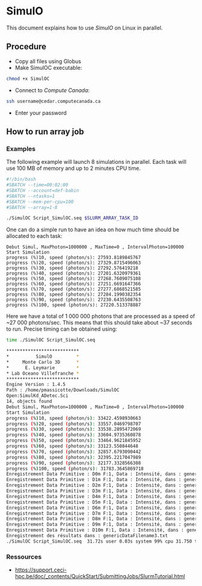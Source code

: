 # SimulO

This document explains how to use *SimulO* on Linux in parallel.

## Procedure

- Copy all files using Globus
- Make SimulOC executable:

```bash
chmod +x SimulOC
```

- Connect to *Compute Canada*:

```bash
ssh username@cedar.computecanada.ca
```

- Enter your password

## How to run array job

### Examples

The following example will launch 8 simulations in parallel. Each task will use 100 MB of memory and up to 2 minutes CPU time.

```bash
#!/bin/bash
#SBATCH --time=00:02:00
#SBATCH --account=def-babin
#SBATCH --ntasks=1
#SBATCH --mem-per-cpu=100
#SBATCH --array=1-8

./SimulOC Script_SimulOC.seq $SLURM_ARRAY_TASK_ID
```

One can do a simple run to have an idea on how much time should be allocated to each task:

```
Debut Simul, MaxPhoton=1000000 , MaxTime=0 , IntervalPhoton=100000
Start Simulation
progress (%)10, speed (photon/s): 27593.8189845767
progress (%)20, speed (photon/s): 27329.8715496063
progress (%)30, speed (photon/s): 27292.576419218
progress (%)40, speed (photon/s): 27201.6320979361
progress (%)50, speed (photon/s): 27268.7609075108
progress (%)60, speed (photon/s): 27251.6691647366
progress (%)70, speed (photon/s): 27277.6868521585
progress (%)80, speed (photon/s): 27284.1990382354
progress (%)90, speed (photon/s): 27230.6435508763
progress (%)100, speed (photon/s): 27220.513378887
```

Here we have a total of 1 000 000 photons that are processed as a speed of ~27 000 photons/sec. This means that this should take about ~37 seconds to run. Precise timing can be obtained using:

```bash
time ./SimulOC Script_SimulOC.seq

***************************
*          SimulO         *
*     Monte Carlo 3D      *
*      E. Leymarie        *
* Lab Oceano Villefranche *
***************************
Engine Version : 1.4.5
Path : /home/pmassicotte/Downloads/SimulOC
Open:SimulKd_ADetec.Sci
14, objects found
Debut Simul, MaxPhoton=1000000 , MaxTime=0 , IntervalPhoton=100000
Start Simulation
progress (%)10, speed (photon/s): 33422.4598930663
progress (%)20, speed (photon/s): 33557.0469798707
progress (%)30, speed (photon/s): 33538.2895472069
progress (%)40, speed (photon/s): 33604.9735360878
progress (%)50, speed (photon/s): 33464.9621845952
progress (%)60, speed (photon/s): 33123.550844648
progress (%)70, speed (photon/s): 32857.6793090442
progress (%)80, speed (photon/s): 32395.2217047989
progress (%)90, speed (photon/s): 32177.3328566308
progress (%)100, speed (photon/s): 31783.3645869718
Enregistrement Data Primitive : D0m F:1, Data : Intensité, dans : genericDataFilename3.txt
Enregistrement Data Primitive : D1m F:1, Data : Intensité, dans : genericDataFilename3.txt
Enregistrement Data Primitive : D2m F:1, Data : Intensité, dans : genericDataFilename3.txt
Enregistrement Data Primitive : D3m F:1, Data : Intensité, dans : genericDataFilename3.txt
Enregistrement Data Primitive : D4m F:1, Data : Intensité, dans : genericDataFilename3.txt
Enregistrement Data Primitive : D5m F:1, Data : Intensité, dans : genericDataFilename3.txt
Enregistrement Data Primitive : D6m F:1, Data : Intensité, dans : genericDataFilename3.txt
Enregistrement Data Primitive : D7m F:1, Data : Intensité, dans : genericDataFilename3.txt
Enregistrement Data Primitive : D8m F:1, Data : Intensité, dans : genericDataFilename3.txt
Enregistrement Data Primitive : D9m F:1, Data : Intensité, dans : genericDataFilename3.txt
Enregistrement Data Primitive : D10m F:1, Data : Intensité, dans : genericDataFilename3.txt
Enregistrement des résultats dans : genericDataFilename3.txt
./SimulOC Script_SimulOC.seq  31.72s user 0.03s system 99% cpu 31.750 total
```

### Ressources

- <https://support.ceci-hpc.be/doc/_contents/QuickStart/SubmittingJobs/SlurmTutorial.html>
